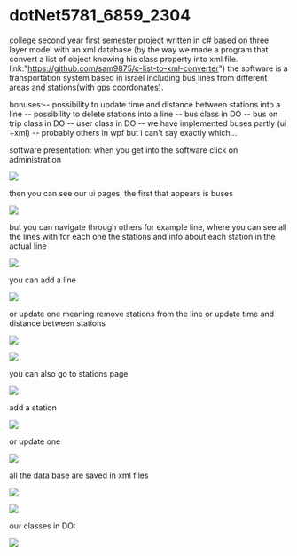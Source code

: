 # dotNet5781_6859_2304
college second year first semester project
written in c# based on three layer model with an xml database
(by the way we made a program that convert a list of object knowing his class property into xml file. link:"https://github.com/sam9875/c-list-to-xml-converter")
the software is a transportation system based in israel including bus lines from different areas and stations(with gps coordonates).

bonuses:-- possibility to update time and distance between stations into a line 
        -- possibility to delete stations into a line 
        -- bus class in DO
        -- bus on trip class in DO
        -- user class in DO
        -- we have implemented buses partly (ui +xml)
        -- probably others in wpf but i can't say exactly which...

software presentation:
when you get into the software click on administration 

![](img/1.PNG)

then you can see our ui pages, the first that appears is buses

![](img/2.PNG)

but you can navigate through others for example line, where you can see all the lines with for each one the stations and info about each station in the actual line

![](img/3.PNG)

you can add a line

![](img/4.PNG)

or update one meaning remove stations from the line or update time and distance between stations

![](img/5.PNG)

![](img/6.PNG)

you can also go to stations page

![](img/7.PNG)

add a station

![](img/8.PNG)

or update one

![](img/9.PNG)

all the data base are saved in xml files 

![](img/10.PNG)

![](img/Capture.PNG)

our classes in DO:

![](img/class.PNG)







